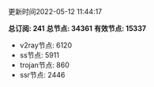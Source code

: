 更新时间2022-05-12 11:44:17

**总订阅: 241**
**总节点: 34361**
**有效节点: 15337**
- v2ray节点: 6120
- ss节点: 5911
- trojan节点: 860
- ssr节点: 2446
